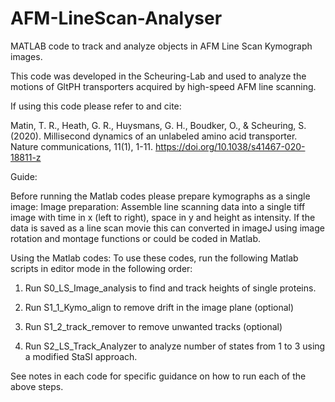 # AFM-LineScan-Analyser
MATLAB code to track and analyze objects in AFM Line Scan Kymograph images.

This code was developed in the Scheuring-Lab and used to analyze the motions of GltPH transporters acquired by high-speed AFM line scanning. 

If using this code please refer to and cite:

Matin, T. R., Heath, G. R., Huysmans, G. H., Boudker, O., & Scheuring, S. (2020). Millisecond dynamics of an unlabeled amino acid transporter. Nature communications, 11(1), 1-11.  https://doi.org/10.1038/s41467-020-18811-z 
 
Guide:

Before running the Matlab codes please prepare kymographs as a single image:
Image preparation: Assemble line scanning data into a single tiff image with time in x (left to right), space in y and height as intensity. If the data is saved as a line scan movie this can converted in imageJ using image rotation and montage functions or could be coded in Matlab. 

Using the Matlab codes:
To use these codes, run the following Matlab scripts in editor mode in the following order:
1.	Run S0_LS_Image_analysis to find and track heights of single proteins.

2.	Run S1_1_Kymo_align to remove drift in the image plane (optional)

3.	Run S1_2_track_remover to remove unwanted tracks (optional)

4.	Run S2_LS_Track_Analyzer to analyze number of states from 1 to 3 using a modified StaSI approach.

See notes in each code for specific guidance on how to run each of the above steps. 
